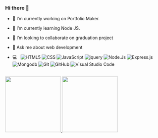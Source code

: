 ### Hi there 👋

- 🔭 I’m currently working on Portfolio Maker.
- 🌱 I’m currently learning Node JS.
- 👯 I’m looking to collaborate on graduation project
- 💬 Ask me about web development

- 💻 &nbsp;
  ![HTML5](https://img.shields.io/badge/-HTML5-333333?style=flat&logo=HTML5)
  ![CSS](https://img.shields.io/badge/-CSS-333333?style=flat&logo=CSS3&logoColor=1572B6)
  ![JavaScript](https://img.shields.io/badge/-JavaScript-333333?style=flat&logo=javascript)
  ![jquery](https://img.shields.io/badge/-jquery-333333?style=flat&logo=jquery)
  ![Node.Js](https://img.shields.io/badge/-Node.Js-333333?style=flat&logo=Node.Js)
  ![Express.js](https://img.shields.io/badge/-Express.js-333333?style=flat&logo=Express.js)
  ![Mongodb](https://img.shields.io/badge/-JavaScript-333333?style=flat&logo=mongodb)
  ![Git](https://img.shields.io/badge/-Git-333333?style=flat&logo=git)
  ![GitHub](https://img.shields.io/badge/-GitHub-333333?style=flat&logo=github)
  ![Visual Studio Code](https://img.shields.io/badge/-Visual%20Studio%20Code-333333?style=flat&logo=visual-studio-code&logoColor=007ACC)
<br/>


<a href="https://github.com/elgamlinfo">
  <img height="180em" src="https://github-readme-stats.vercel.app/api?username=elgamlinfo&theme=buefy&show_icons=true" />
  <img height="180em" src="https://github-readme-stats.vercel.app/api/top-langs/?username=elgamlinfo&theme=buefy&layout=compact" />
</a>

